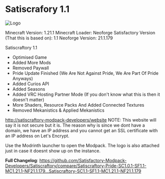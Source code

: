 <h1 id="satiscrafory-1-1">Satiscrafory 1.1</h1>
<p><img src="https://raw.githubusercontent.com/Satisfactory-Modpack-Developers/Satiscraftory/2fcd8777ddabd0e70fc7425b3c325f54c2d36431/Assets/main.png" alt="Logo"></p>
<p>Minecraft Version: 1.21.1
Minecraft Loader: Neoforge
Satisfactory Version (That this is based on): 1.1
Neoforge Version: 21.1.179</p>
<p>Satiscraftory 1.1</p>
<ul>
<li>Optimised Game</li>
<li>Added More Mods</li>
<li>Removed Paywall</li>
<li>Pride Update Finished (We Are Not Against Pride, We Are Part Of Pride Anyways)</li>
<li>Added Curios API</li>
<li>Added Seasons</li>
<li>Added VRC Hosting Partner Mode (If you don&#39;t know what this is then it doesn&#39;t matter)</li>
<li>More Shaders, Resource Packs And Added Connected Textures</li>
<li>Removed Mekanistics &amp; Applied Mekanistics</li>
</ul>
<p><a href="http://satiscraftory-modpack-developers/website">http://satiscraftory-modpack-developers/website</a>
NOTE: This website will say it is not secure but it is. The reason why is since we dont have a domain, we have an IP address and you cannot get an SSL certificate with an IP address on Let&#39;s Encrypt.</p>
<p>Use the Modrinth launcher to open the Modpack. The logo is also attached just in case it doesnt show up on the instance.</p>
<p><strong>Full Changelog</strong>: <a href="https://github.com/Satisfactory-Modpack-Developers/Satiscraftory/compare/Satiscraftory-Pride-SC1.0.1-SF1.1-MC1.21.1-NF21.1.179...Satiscraftory-SC1.1-SF1.1-MC1.21.1-NF21.1.179">https://github.com/Satisfactory-Modpack-Developers/Satiscraftory/compare/Satiscraftory-Pride-SC1.0.1-SF1.1-MC1.21.1-NF21.1.179...Satiscraftory-SC1.1-SF1.1-MC1.21.1-NF21.1.179</a></p>
